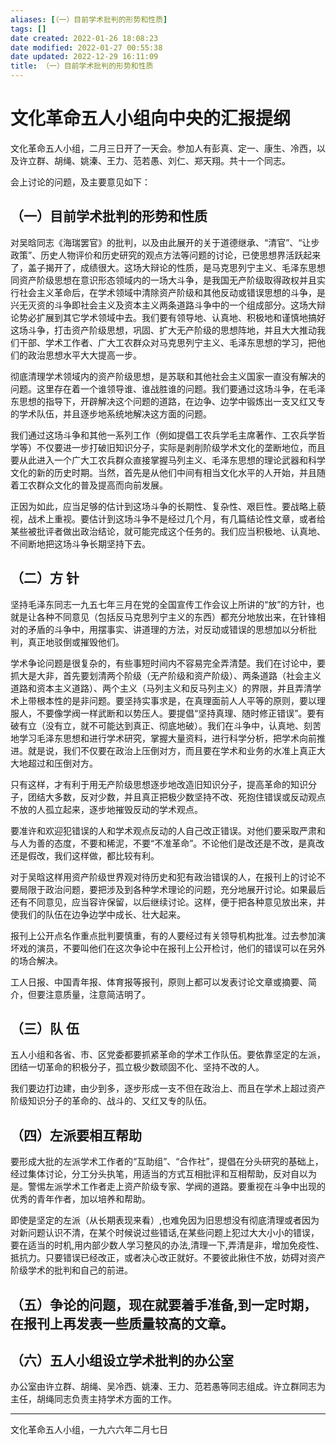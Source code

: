```yaml
---
aliases: [（一）目前学术批判的形势和性质]
tags: []
date created: 2022-01-26 18:08:23
date modified: 2022-01-27 00:55:38
date updated: 2022-12-29 16:11:09
title: （一）目前学术批判的形势和性质
---
```


# 文化革命五人小组向中央的汇报提纲

文化革命五人小组，二月三日开了一天会。参加人有彭真、定一、康生、冷西，以及许立群、胡绳、姚溱、王力、范若愚、刘仁、郑天翔。共十一个同志。

会上讨论的问题，及主要意见如下：

## （一）目前学术批判的形势和性质

对吴晗同志《海瑞罢官》的批判，以及由此展开的关于道德继承、“清官”、“让步政策”、历史人物评价和历史研究的观点方法等问题的讨论，已使思想界活跃起来了，盖子揭开了，成绩很大。这场大辩论的性质，是马克思列宁主义、毛泽东思想同资产阶级思想在意识形态领域内的一场大斗争，是我国无产阶级取得政权并且实行社会主义革命后，在学术领域中清除资产阶级和其他反动或错误思想的斗争，是兴无灭资的斗争即社会主义及资本主义两条道路斗争中的一个组成部分。这场大辩论势必扩展到其它学术领域中去。我们要有领导地、认真地、积极地和谨慎地搞好这场斗争，打击资产阶级思想，巩固、扩大无产阶级的思想阵地，并且大大推动我们干部、学术工作者、广大工农群众对马克思列宁主义、毛泽东思想的学习，把他们的政治思想水平大大提高一步。

彻底清理学术领域内的资产阶级思想，是苏联和其他社会主义国家一直没有解决的问题。这里存在着一个谁领导谁、谁战胜谁的问题。我们要通过这场斗争，在毛泽东思想的指导下，开辟解决这个问题的道路，在边争、边学中锻炼出一支又红又专的学术队伍，并且逐步地系统地解决这方面的问题。

我们通过这场斗争和其他一系列工作（例如提倡工农兵学毛主席著作、工农兵学哲学等）不仅要进一步打破旧知识分子，实际是剥削阶级学术文化的垄断地位，而且要从此进入一个广大工农兵群众直接掌握马列主义、毛泽东思想的理论武器和科学文化的新的历史时期。当然，首先是从他们中间有相当文化水平的人开始，并且随着工农群众文化的普及提高而向前发展。

正因为如此，应当足够的估计到这场斗争的长期性、复杂性、艰巨性。要战略上藐视，战术上重视。要估计到这场斗争不是经过几个月，有几篇结论性文章，或者给某些被批评者做出政治结论，就可能完成这个任务的。我们应当积极地、认真地、不间断地把这场斗争长期坚持下去。

## （二）方 针

坚持毛泽东同志一九五七年三月在党的全国宣传工作会议上所讲的“放”的方针，也就是让各种不同意见（包括反马克思列宁主义的东西）都充分地放出来，在针锋相对的矛盾的斗争中，用摆事实、讲道理的方法，对反动或错误的思想加以分析批判，真正地驳倒或摧毁他们。

学术争论问题是很复杂的，有些事短时间内不容易完全弄清楚。我们在讨论中，要抓大是大非，首先要划清两个阶级（无产阶级和资产阶级）、两条道路（社会主义道路和资本主义道路）、两个主义（马列主义和反马列主义）的界限，并且弄清学术上带根本性的是非问题。要坚持实事求是，在真理面前人人平等的原则，要以理服人，不要像学阀一样武断和以势压人。要提倡“坚持真理、随时修正错误”。要有破有立（没有立，就不可能达到真正、彻底地破）。我们在斗争中，认真地、刻苦地学习毛泽东思想和进行学术研究，掌握大量资料，进行科学分析，把学术向前推进。就是说，我们不仅要在政治上压倒对方，而且要在学术和业务的水准上真正大大地超过和压倒对方。

只有这样，才有利于用无产阶级思想逐步地改造旧知识分子，提高革命的知识分子，团结大多数，反对少数，并且真正把极少数坚持不改、死抱住错误或反动观点不放的人孤立起来，逐步地摧毁反动的学术观点。

要准许和欢迎犯错误的人和学术观点反动的人自己改正错误。对他们要采取严肃和与人为善的态度，不要和稀泥，不要“不准革命”。不论他们是改还是不改，是真改还是假改，我们这样做，都比较有利。

对于吴晗这样用资产阶级世界观对待历史和犯有政治错误的人，在报刊上的讨论不要局限于政治问题，要把涉及到各种学术理论的问题，充分地展开讨论。如果最后还有不同意见，应当容许保留，以后继续讨论。这样，便于把各种意见放出来，并使我们的队伍在边争边学中成长、壮大起来。

报刊上公开点名作重点批判要慎重，有的人要经过有关领导机构批准。过去参加演坏戏的演员，不要叫他们在这次争论中在报刊上公开检讨，他们的错误可以在另外的场合解决。

工人日报、中国青年报、体育报等报刊，原则上都可以发表讨论文章或摘要、简介，但要注意质量，注意简洁明了。

## （三）队 伍

五人小组和各省、市、区党委都要抓紧革命的学术工作队伍。要依靠坚定的左派，团结一切革命的积极分子，孤立极少数顽固不化、坚持不改的人。

我们要边打边建，由少到多，逐步形成一支不但在政治上、而且在学术上超过资产阶级知识分子的革命的、战斗的、又红又专的队伍。

## （四）左派要相互帮助

要形成大批的左派学术工作者的“互助组”、“合作社”，提倡在分头研究的基础上，经过集体讨论，分工分头执笔，用适当的方式互相批评和互相帮助，反对自以为是。警惕左派学术工作者走上资产阶级专家、学阀的道路。要重视在斗争中出现的优秀的青年作者，加以培养和帮助。

即使是坚定的左派（从长期表现来看）,也难免因为旧思想没有彻底清理或者因为对新问题认识不清，在某个时候说过些错话,在某些问题上犯过大大小小的错误，要在适当的时机,用内部少数人学习整风的办法,清理一下,弄清是非，增加免疫性、抵抗力。只要错误已经改正，或者决心改正就好。不要彼此揪住不放，妨碍对资产阶级学术的批判和自己的前进。

## （五）争论的问题，现在就要着手准备,到一定时期，在报刊上再发表一些质量较高的文章。

## （六）五人小组设立学术批判的办公室

办公室由许立群、胡绳、吴冷西、姚溱、王力、范若愚等同志组成。许立群同志为主任，胡绳同志负责主持学术方面的工作。

***

文化革命五人小组，一九六六年二月七日

